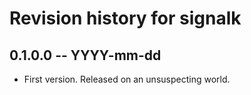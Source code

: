 # Revision history for signalk

## 0.1.0.0  -- YYYY-mm-dd

* First version. Released on an unsuspecting world.
